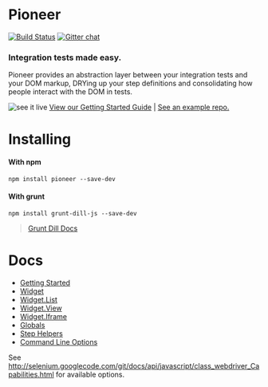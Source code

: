 # Pioneer
[![Build Status](http://img.shields.io/travis/mojotech/pioneer.svg?style=flat
)](https://travis-ci.org/mojotech/pioneer)
[![Gitter chat](http://img.shields.io/badge/gitter-chat-blue.svg?style=flat
)](https://gitter.im/mojotech/pioneer)

### Integration tests made easy.

Pioneer provides an abstraction layer between your integration tests and your DOM markup, DRYing up your step definitions and consolidating how people interact with the DOM in tests.

![see it live](http://i.imgur.com/kTjwloS.gif)
[View our Getting Started Guide](docs/getting_started.md) |
[See an example repo.](https://github.com/samccone/dill.js-getting-started)

# Installing

#### With npm

    npm install pioneer --save-dev

#### With grunt

    npm install grunt-dill-js --save-dev

> [Grunt Dill Docs](https://github.com/mojotech/grunt-dill-js)

# Docs

* [Getting Started](docs/getting_started.md)
* [Widget](docs/widget.md)
* [Widget.List](docs/list.md)
* [Widget.View](docs/view.md)
* [Widget.Iframe](docs/iframe.md)
* [Globals](docs/globals.md)
* [Step Helpers](docs/step_helpers.md)
* [Command Line Options](docs/command_line.md)


See http://selenium.googlecode.com/git/docs/api/javascript/class_webdriver_Capabilities.html for available options.

